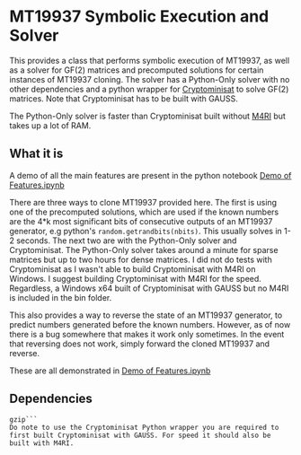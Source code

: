 # MT19937 Symbolic Execution and Solver

This provides a class that performs symbolic execution of MT19937, as well as a solver for GF(2) matrices and precomputed solutions for certain instances of MT19937 cloning. The solver has a Python-Only solver with no other dependencies and a python wrapper for [Cryptominisat](https://github.com/msoos/cryptominisat) to solve GF(2) matrices. Note that Cryptominisat has to be built with GAUSS.

The Python-Only solver is faster than Cryptominisat built without [M4RI](https://github.com/malb/m4ri) but takes up a lot of RAM.

## What it is

A demo of all the main features are present in the python notebook [Demo of Features.ipynb](https://github.com/JuliaPoo/MT19937-Symbolic-Execution-and-Solver/blob/master/Demo%20of%20Features.ipynb)

There are three ways to clone MT19937 provided here. The first is using one of the precomputed solutions, which are used if the known numbers are the 4\*k most significant bits of consecutive outputs of an MT19937 generator, e.g python's `random.getrandbits(nbits)`. This usually solves in 1-2 seconds. The next two are with the Python-Only solver and Cryptominisat. The Python-Only solver takes around a minute for sparse matrices but up to two hours for dense matrices. I did not do tests with Cryptominisat as I wasn't able to build Cryptominisat with M4RI on Windows. I suggest building Cryptominisat with M4RI for the speed. Regardless, a Windows x64 built of Cryptominisat with GAUSS but no M4RI is included in the bin folder.

This also provides a way to reverse the state of an MT19937 generator, to predict numbers generated before the known numbers. However, as of now there is a bug somewhere that makes it work only sometimes. In the event that reversing does not work, simply forward the cloned MT19937 and reverse.

These are all demonstrated in [Demo of Features.ipynb](https://github.com/JuliaPoo/MT19937-Symbolic-Execution-and-Solver/blob/master/Demo%20of%20Features.ipynb)

## Dependencies

```numpy
gzip```
Do note to use the Cryptominisat Python wrapper you are required to first built Cryptominisat with GAUSS. For speed it should also be built with M4RI.
